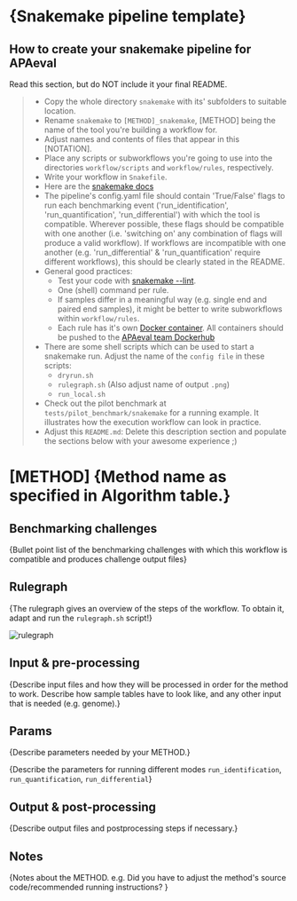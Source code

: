 # {Snakemake pipeline template}

## How to create your snakemake pipeline for APAeval
Read this section, but do NOT include it your final README.
> * Copy the whole directory `snakemake` with its' subfolders to suitable location.
> * Rename `snakemake` to `[METHOD]_snakemake`, [METHOD] being the name of the tool you're building a workflow for.
> * Adjust names and contents of files that appear in this [NOTATION].
> * Place any scripts or subworkflows you're going to use into the directories `workflow/scripts` and `workflow/rules`, respectively.
> * Write your workflow in `Snakefile`.
> * Here are the [snakemake docs](https://snakemake.readthedocs.io/en/stable/index.html)
> * The pipeline's config.yaml file should contain 'True/False' flags to run each benchmarking event ('run_identification', 'run_quantification', 'run_differential') with which the tool is compatible. Wherever possible, these flags should be compatible with one another (i.e. 'switching on' any combination of flags will produce a valid workflow). If workflows are incompatible with one another (e.g. 'run_differential' & 'run_quantification' require different workflows), this should be clearly stated in the README.
> * General good practices:
>     * Test your code with [snakemake --lint](https://snakemake.readthedocs.io/en/stable/snakefiles/writing_snakefiles.html#best-practices).
>     * One (shell) command per rule.
>     * If samples differ in a meaningful way (e.g. single end and paired end samples), it might be better to write subworkflows within `workflow/rules`.
>     * Each rule has it's own [Docker container](https://www.docker.com/resources/what-container). All containers should be pushed to the [APAeval team Dockerhub](https://hub.docker.com/u/apaeval)
> * There are some shell scripts which can be used to start a snakemake run. Adjust the name of the `config file` in these scripts:
>     * `dryrun.sh`
>     * `rulegraph.sh` (Also adjust name of output `.png`)
>     * `run_local.sh`
> * Check out the pilot benchmark at `tests/pilot_benchmark/snakemake` for a running example. It illustrates how the execution workflow can look in practice.
> * Adjust this `README.md`: Delete this description section and populate the sections below with your awesome experience ;)

# [METHOD] {Method name as specified in Algorithm table.}

## Benchmarking challenges

{Bullet point list of the benchmarking challenges with which this workflow is compatible and produces challenge output files}

## Rulegraph

{The rulegraph gives an overview of the steps of the workflow. To obtain it, adapt and run the `rulegraph.sh` script!}

![rulegraph](rulegraph.[METHOD].png)

## Input & pre-processing

{Describe input files and how they will be processed in order for the method to work. Describe how sample tables have to look like, and any other input that is needed (e.g. genome).}

## Params

{Describe parameters needed by your METHOD.}

{Describe the parameters for running different modes `run_identification`, `run_quantification`, `run_differential`}

## Output & post-processing

{Describe output files and postprocessing steps if necessary.}

## Notes

{Notes about the METHOD.
e.g. Did you have to adjust the method's source code/recommended running instructions?
}
